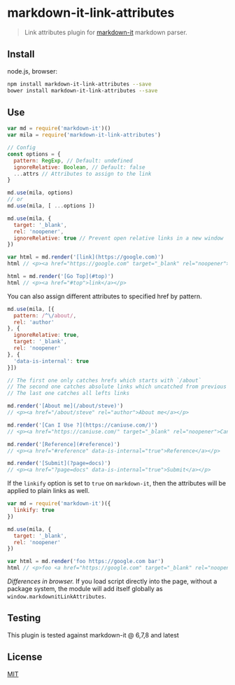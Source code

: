 # markdown-it-link-attributes

> Link attributes plugin for [markdown-it](https://github.com/markdown-it/markdown-it) markdown parser.

## Install

node.js, browser:

```bash
npm install markdown-it-link-attributes --save
bower install markdown-it-link-attributes --save
```

## Use

```js
var md = require('markdown-it')()
var mila = require('markdown-it-link-attributes')

// Config
const options = {
  pattern: RegExp, // Default: undefined
  ignoreRelative: Boolean, // Default: false
  ...attrs // Attributes to assign to the link
}

md.use(mila, options)
// or
md.use(mila, [ ...options ])
```

```js
md.use(mila, {
  target: '_blank',
  rel: 'noopener',
  ignoreRelative: true // Prevent open relative links in a new window
})

var html = md.render('[link](https://google.com)')
html // <p><a href="https://google.com" target="_blank" rel="noopener">link</a></p>

html = md.render('[Go Top](#top)')
html // <p><a href="#top">link</a></p>
```

You can also assign different attributes to specified href by pattern.

```js
md.use(mila, [{
  pattern: /^\/about/,
  rel: 'author'
}, {
  ignoreRelative: true,
  target: '_blank',
  rel: 'noopener'
}, {
  'data-is-internal': true
}])

// The first one only catches hrefs which starts with `/about`
// The second one catches absolute links which uncatched from previous
// The last one catches all lefts links

md.render('[About me](/about/steve)')
// <p><a href="/about/steve" rel="author">About me</a></p>

md.render('[Can I Use ?](https://caniuse.com/)')
// <p><a href="https://caniuse.com/" target="_blank" rel="noopener">Can I Use ?</a></p>

md.render('[Reference](#reference)')
// <p><a href="#reference" data-is-internal="true">Reference</a></p>

md.render('[Submit](?page=docs)')
// <p><a href="?page=docs" data-is-internal="true">Submit</a></p>

```

If the `linkify` option is set to `true` on `markdown-it`, then the attributes will be applied to plain links as well.

```js
var md = require('markdown-it')({
  linkify: true
})

md.use(mila, {
  target: '_blank',
  rel: 'noopener'
})

var html = md.render('foo https://google.com bar')
html // <p>foo <a href="https://google.com" target="_blank" rel="noopener">https://google.com</a> bar</p>
```

_Differences in browser._ If you load script directly into the page, without a package system, the module will add itself globally as `window.markdownitLinkAttributes`.

## Testing

This plugin is tested against markdown-it @ 6,7,8 and latest

## License

[MIT](https://github.com/markdown-it/markdown-it-footnote/blob/master/LICENSE)
